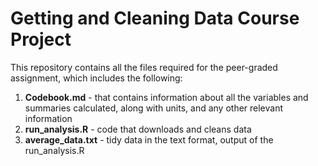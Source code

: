 # Getting and Cleaning Data Course Project

This repository contains all the files required for the peer-graded assignment, 
which includes the following:

1. **Codebook.md** - that contains information about all the variables and summaries 
calculated, along with units, and any other relevant information
2. **run_analysis.R** - code that downloads and cleans data
3. **average_data.txt** - tidy data in the text format, output of the run_analysis.R
